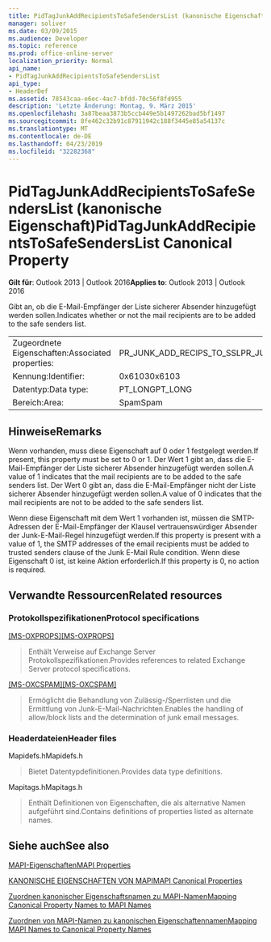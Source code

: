 ```yaml
---
title: PidTagJunkAddRecipientsToSafeSendersList (kanonische Eigenschaft)
manager: soliver
ms.date: 03/09/2015
ms.audience: Developer
ms.topic: reference
ms.prod: office-online-server
localization_priority: Normal
api_name:
- PidTagJunkAddRecipientsToSafeSendersList
api_type:
- HeaderDef
ms.assetid: 78543caa-e6ec-4ac7-bfdd-70c56f8fd955
description: 'Letzte Änderung: Montag, 9. März 2015'
ms.openlocfilehash: 3a87beaa3873b5ccb449e5b1497262bad5bf1497
ms.sourcegitcommit: 8fe462c32b91c87911942c188f3445e85a54137c
ms.translationtype: MT
ms.contentlocale: de-DE
ms.lasthandoff: 04/23/2019
ms.locfileid: "32282368"
---
```

# <a name="pidtagjunkaddrecipientstosafesenderslist-canonical-property"></a><span data-ttu-id="f29b9-103">PidTagJunkAddRecipientsToSafeSendersList (kanonische Eigenschaft)</span><span class="sxs-lookup"><span data-stu-id="f29b9-103">PidTagJunkAddRecipientsToSafeSendersList Canonical Property</span></span>

  
  
<span data-ttu-id="f29b9-104">**Gilt für**: Outlook 2013 | Outlook 2016</span><span class="sxs-lookup"><span data-stu-id="f29b9-104">**Applies to**: Outlook 2013 | Outlook 2016</span></span> 
  
<span data-ttu-id="f29b9-105">Gibt an, ob die E-Mail-Empfänger der Liste sicherer Absender hinzugefügt werden sollen.</span><span class="sxs-lookup"><span data-stu-id="f29b9-105">Indicates whether or not the mail recipients are to be added to the safe senders list.</span></span>
  
|||
|:-----|:-----|
|<span data-ttu-id="f29b9-106">Zugeordnete Eigenschaften:</span><span class="sxs-lookup"><span data-stu-id="f29b9-106">Associated properties:</span></span>  <br/> |<span data-ttu-id="f29b9-107">PR_JUNK_ADD_RECIPS_TO_SSL</span><span class="sxs-lookup"><span data-stu-id="f29b9-107">PR_JUNK_ADD_RECIPS_TO_SSL</span></span>  <br/> |
|<span data-ttu-id="f29b9-108">Kennung:</span><span class="sxs-lookup"><span data-stu-id="f29b9-108">Identifier:</span></span>  <br/> |<span data-ttu-id="f29b9-109">0x6103</span><span class="sxs-lookup"><span data-stu-id="f29b9-109">0x6103</span></span>  <br/> |
|<span data-ttu-id="f29b9-110">Datentyp:</span><span class="sxs-lookup"><span data-stu-id="f29b9-110">Data type:</span></span>  <br/> |<span data-ttu-id="f29b9-111">PT_LONG</span><span class="sxs-lookup"><span data-stu-id="f29b9-111">PT_LONG</span></span>  <br/> |
|<span data-ttu-id="f29b9-112">Bereich:</span><span class="sxs-lookup"><span data-stu-id="f29b9-112">Area:</span></span>  <br/> |<span data-ttu-id="f29b9-113">Spam</span><span class="sxs-lookup"><span data-stu-id="f29b9-113">Spam</span></span>  <br/> |
   
## <a name="remarks"></a><span data-ttu-id="f29b9-114">Hinweise</span><span class="sxs-lookup"><span data-stu-id="f29b9-114">Remarks</span></span>

<span data-ttu-id="f29b9-115">Wenn vorhanden, muss diese Eigenschaft auf 0 oder 1 festgelegt werden.</span><span class="sxs-lookup"><span data-stu-id="f29b9-115">If present, this property must be set to 0 or 1.</span></span> <span data-ttu-id="f29b9-116">Der Wert 1 gibt an, dass die E-Mail-Empfänger der Liste sicherer Absender hinzugefügt werden sollen.</span><span class="sxs-lookup"><span data-stu-id="f29b9-116">A value of 1 indicates that the mail recipients are to be added to the safe senders list.</span></span> <span data-ttu-id="f29b9-117">Der Wert 0 gibt an, dass die E-Mail-Empfänger nicht der Liste sicherer Absender hinzugefügt werden sollen.</span><span class="sxs-lookup"><span data-stu-id="f29b9-117">A value of 0 indicates that the mail recipients are not to be added to the safe senders list.</span></span>
  
<span data-ttu-id="f29b9-118">Wenn diese Eigenschaft mit dem Wert 1 vorhanden ist, müssen die SMTP-Adressen der E-Mail-Empfänger der Klausel vertrauenswürdiger Absender der Junk-E-Mail-Regel hinzugefügt werden.</span><span class="sxs-lookup"><span data-stu-id="f29b9-118">If this property is present with a value of 1, the SMTP addresses of the email recipients must be added to trusted senders clause of the Junk E-Mail Rule condition.</span></span> <span data-ttu-id="f29b9-119">Wenn diese Eigenschaft 0 ist, ist keine Aktion erforderlich.</span><span class="sxs-lookup"><span data-stu-id="f29b9-119">If this property is 0, no action is required.</span></span>
  
## <a name="related-resources"></a><span data-ttu-id="f29b9-120">Verwandte Ressourcen</span><span class="sxs-lookup"><span data-stu-id="f29b9-120">Related resources</span></span>

### <a name="protocol-specifications"></a><span data-ttu-id="f29b9-121">Protokollspezifikationen</span><span class="sxs-lookup"><span data-stu-id="f29b9-121">Protocol specifications</span></span>

<span data-ttu-id="f29b9-122">[[MS-OXPROPS]](https://msdn.microsoft.com/library/f6ab1613-aefe-447d-a49c-18217230b148%28Office.15%29.aspx)</span><span class="sxs-lookup"><span data-stu-id="f29b9-122">[[MS-OXPROPS]](https://msdn.microsoft.com/library/f6ab1613-aefe-447d-a49c-18217230b148%28Office.15%29.aspx)</span></span>
  
> <span data-ttu-id="f29b9-123">Enthält Verweise auf Exchange Server Protokollspezifikationen.</span><span class="sxs-lookup"><span data-stu-id="f29b9-123">Provides references to related Exchange Server protocol specifications.</span></span>
    
<span data-ttu-id="f29b9-124">[[MS-OXCSPAM]](https://msdn.microsoft.com/library/522f8587-4aed-4cd6-831b-40bd87862189%28Office.15%29.aspx)</span><span class="sxs-lookup"><span data-stu-id="f29b9-124">[[MS-OXCSPAM]](https://msdn.microsoft.com/library/522f8587-4aed-4cd6-831b-40bd87862189%28Office.15%29.aspx)</span></span>
  
> <span data-ttu-id="f29b9-125">Ermöglicht die Behandlung von Zulässig-/Sperrlisten und die Ermittlung von Junk-E-Mail-Nachrichten.</span><span class="sxs-lookup"><span data-stu-id="f29b9-125">Enables the handling of allow/block lists and the determination of junk email messages.</span></span>
    
### <a name="header-files"></a><span data-ttu-id="f29b9-126">Headerdateien</span><span class="sxs-lookup"><span data-stu-id="f29b9-126">Header files</span></span>

<span data-ttu-id="f29b9-127">Mapidefs.h</span><span class="sxs-lookup"><span data-stu-id="f29b9-127">Mapidefs.h</span></span>
  
> <span data-ttu-id="f29b9-128">Bietet Datentypdefinitionen.</span><span class="sxs-lookup"><span data-stu-id="f29b9-128">Provides data type definitions.</span></span>
    
<span data-ttu-id="f29b9-129">Mapitags.h</span><span class="sxs-lookup"><span data-stu-id="f29b9-129">Mapitags.h</span></span>
  
> <span data-ttu-id="f29b9-130">Enthält Definitionen von Eigenschaften, die als alternative Namen aufgeführt sind.</span><span class="sxs-lookup"><span data-stu-id="f29b9-130">Contains definitions of properties listed as alternate names.</span></span>
    
## <a name="see-also"></a><span data-ttu-id="f29b9-131">Siehe auch</span><span class="sxs-lookup"><span data-stu-id="f29b9-131">See also</span></span>



[<span data-ttu-id="f29b9-132">MAPI-Eigenschaften</span><span class="sxs-lookup"><span data-stu-id="f29b9-132">MAPI Properties</span></span>](mapi-properties.md)
  
[<span data-ttu-id="f29b9-133">KANONISCHE EIGENSCHAFTEN VON MAPI</span><span class="sxs-lookup"><span data-stu-id="f29b9-133">MAPI Canonical Properties</span></span>](mapi-canonical-properties.md)
  
[<span data-ttu-id="f29b9-134">Zuordnen kanonischer Eigenschaftsnamen zu MAPI-Namen</span><span class="sxs-lookup"><span data-stu-id="f29b9-134">Mapping Canonical Property Names to MAPI Names</span></span>](mapping-canonical-property-names-to-mapi-names.md)
  
[<span data-ttu-id="f29b9-135">Zuordnen von MAPI-Namen zu kanonischen Eigenschaftennamen</span><span class="sxs-lookup"><span data-stu-id="f29b9-135">Mapping MAPI Names to Canonical Property Names</span></span>](mapping-mapi-names-to-canonical-property-names.md)

